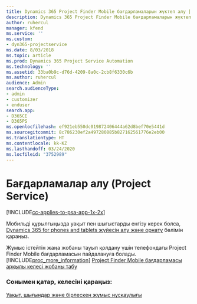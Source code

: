 ```yaml
---
title: Dynamics 365 Project Finder Mobile бағдарламаларын жүктеп алу | MicrosoftDocs
description: Dynamics 365 Project Finder Mobile бағдарламаларын жүктеп алу жолы
author: ruhercul
manager: kfend
ms.service: ''
ms.custom:
- dyn365-projectservice
ms.date: 8/03/2018
ms.topic: article
ms.prod: Dynamics 365 Project Service Automation
ms.technology: ''
ms.assetid: 33ba0b9c-d76d-4209-8a0c-2cb8f6330c6b
ms.author: ruhercul
audience: Admin
search.audienceType:
- admin
- customizer
- enduser
search.app:
- D365CE
- D365PS
ms.openlocfilehash: ef921eb550dc019872406444a62d8bef70e5441d
ms.sourcegitcommit: 8c786230ef2a497280885b827162561776e2eb00
ms.translationtype: HT
ms.contentlocale: kk-KZ
ms.lasthandoff: 03/24/2020
ms.locfileid: "3752989"
---
```

# <a name="get-the-apps-project-service"></a>Бағдарламалар алу (Project Service)

[!INCLUDE[cc-applies-to-psa-app-1x-2x](../includes/cc-applies-to-psa-app-1x-2x.md)]

Мобильді құрылғыңызда уақыт пен шығыстарды енгізу керек болса, [Dynamics 365 for phones and tablets жүйесін алу және орнату](../mobile-app/dynamics-365-phones-tablets-users-guide.md) бөлімін қараңыз.  
  
 Жұмыс істейтін жаңа жобаны тауып қолдану үшін телефондағы Project Finder Mobile бағдарламасын пайдалануға болады. [!INCLUDE[proc_more_information](../includes/proc-more-information.md)] [Project Finder Mobile бағдарламасы арқылы келесі жобаны табу](../project-service/find-next-project-finder-mobile-app.md) 
  
### <a name="see-also"></a>Сонымен қатар, келесіні қараңыз:  
 [Уақыт, шығындар және бірлескен жұмыс нұсқаулығы](../project-service/time-expense-collaboration-guide.md)

